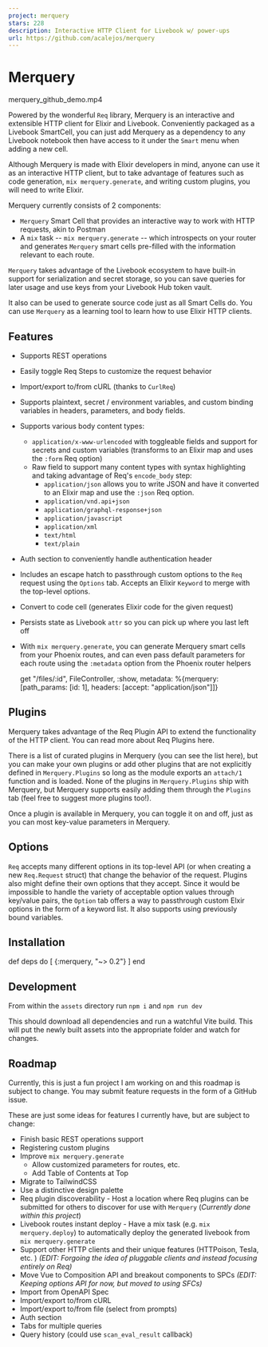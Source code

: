 ```yaml
---
project: merquery
stars: 228
description: Interactive HTTP Client for Livebook w/ power-ups
url: https://github.com/acalejos/merquery
---
```


Merquery
========

merquery\_github\_demo.mp4

Powered by the wonderful `Req` library, Merquery is an interactive and extensible HTTP client for Elixir and Livebook. Conveniently packaged as a Livebook SmartCell, you can just add Merquery as a dependency to any Livebook notebook then have access to it under the `Smart` menu when adding a new cell.

Although Merquery is made with Elixir developers in mind, anyone can use it as an interactive HTTP client, but to take advantage of features such as code generation, `mix merquery.generate`, and writing custom plugins, you will need to write Elixir.

Merquery currently consists of 2 components:

-   `Merquery` Smart Cell that provides an interactive way to work with HTTP requests, akin to Postman
-   A `mix` task -- `mix merquery.generate` -- which introspects on your router and generates `Merquery` smart cells pre-filled with the information relevant to each route.

`Merquery` takes advantage of the Livebook ecosystem to have built-in support for serialization and secret storage, so you can save queries for later usage and use keys from your Livebook Hub token vault.

It also can be used to generate source code just as all Smart Cells do. You can use `Merquery` as a learning tool to learn how to use Elixir HTTP clients.

Features
--------

-   Supports REST operations
    
-   Easily toggle Req Steps to customize the request behavior
    
-   Import/export to/from cURL (thanks to `CurlReq`)
    
-   Supports plaintext, secret / environment variables, and custom binding variables in headers, parameters, and body fields.
    
-   Supports various body content types:
    
    -   `application/x-www-urlencoded` with toggleable fields and support for secrets and custom variables (transforms to an Elixir map and uses the `:form` Req option)
    -   Raw field to support many content types with syntax highlighting and taking advantage of Req's `encode_body` step:
        -   `application/json` allows you to write JSON and have it converted to an Elixir map and use the `:json` Req option.
        -   `application/vnd.api+json`
        -   `application/graphql-response+json`
        -   `application/javascript`
        -   `application/xml`
        -   `text/html`
        -   `text/plain`
-   Auth section to conveniently handle authentication header
    
-   Includes an escape hatch to passthrough custom options to the `Req` request using the `Options` tab. Accepts an Elixir `Keyword` to merge with the top-level options.
    
-   Convert to code cell (generates Elixir code for the given request)
    
-   Persists state as Livebook `attr` so you can pick up where you last left off
    
-   With `mix merquery.generate`, you can generate Merquery smart cells from your Phoenix routes, and can even pass default parameters for each route using the `:metadata` option from the Phoenix router helpers
    
    get "/files/:id", FileController, :show, metadata: %{merquery: \[path\_params: \[id: 1\], headers: \[accept: "application/json"\]\]}
    

Plugins
-------

Merquery takes advantage of the Req Plugin API to extend the functionality of the HTTP client. You can read more about Req Plugins here.

There is a list of curated plugins in Merquery (you can see the list here), but you can make your own plugins or add other plugins that are not explicitly defined in `Merquery.Plugins` so long as the module exports an `attach/1` function and is loaded. None of the plugins in `Merquery.Plugins` ship with Merquery, but Merquery supports easily adding them through the `Plugins` tab (feel free to suggest more plugins too!).

Once a plugin is available in Merquery, you can toggle it on and off, just as you can most key-value parameters in Merquery.

Options
-------

`Req` accepts many different options in its top-level API (or when creating a new `Req.Request` struct) that change the behavior of the request. Plugins also might define their own options that they accept. Since it would be impossible to handle the variety of acceptable option values through key/value pairs, the `Option` tab offers a way to passthrough custom Elxir options in the form of a keyword list. It also supports using previously bound variables.

Installation
------------

def deps do
  \[
    {:merquery, "~> 0.2"}
  \]
end

Development
-----------

From within the `assets` directory run `npm i` and `npm run dev`

This should download all dependencies and run a watchful Vite build. This will put the newly built assets into the appropriate folder and watch for changes.

Roadmap
-------

Currently, this is just a fun project I am working on and this roadmap is subject to change. You may submit feature requests in the form of a GitHub issue.

These are just some ideas for features I currently have, but are subject to change:

-   Finish basic REST operations support
-   Registering custom plugins
-   Improve `mix merquery.generate`
    -   Allow customized parameters for routes, etc.
    -   Add Table of Contents at Top
-   Migrate to TailwindCSS
-   Use a distinctive design palette
-   Req plugin discoverability - Host a location where Req plugins can be submitted for others to discover for use with `Merquery` (_Currently done within this project_)
-   Livebook routes instant deploy - Have a mix task (e.g. `mix merquery.deploy`) to automatically deploy the generated livebook from `mix merquery.generate`
-   Support other HTTP clients and their unique features (HTTPoison, Tesla, etc. ) _(EDIT: Forgoing the idea of pluggable clients and instead focusing entirely on Req)_
-   Move Vue to Composition API and breakout components to SPCs _(EDIT: Keeping options API for now, but moved to using SFCs)_
-   Import from OpenAPI Spec
-   Import/export to/from cURL
-   Import/export to/from file (select from prompts)
-   Auth section
-   Tabs for multiple queries
-   Query history (could use `scan_eval_result` callback)
